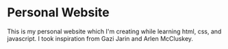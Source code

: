 # Personal Website
This is my personal website which I'm creating while learning html, css, and javascript. I took inspiration from Gazi Jarin and Arlen McCluskey.
